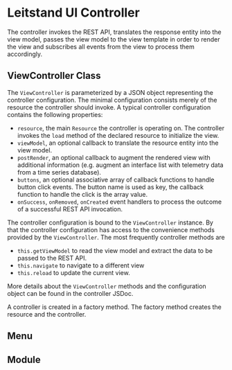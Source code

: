 # Leitstand UI Controller

The controller invokes the REST API, 
translates the response entity into the view model, 
passes the view model to the view template in order to render the view and 
subscribes all events from the view to process them accordingly.

## ViewController Class

The `ViewController` is parameterized by a JSON object representing the controller configuration.
The minimal configuration consists merely of the resource the controller should invoke.
A typical controller configuration contains the following properties:
- `resource`, the main `Resource` the controller is operating on. The controller invokes the `load` method of the declared resource to initialize the view. 
- `viewModel`, an optional callback to translate the resource entity into the view model.
- `postRender`, an optional callback to augment the rendered view with additional information (e.g. augment an interface list with telemetry data from a time series database).
- `buttons`, an optional associative array of callback functions to handle button click events. The button name is used as key, the callback function to handle the click is the array value.
- `onSuccess`, `onRemoved`, `onCreated` event handlers to process the outcome of a successful REST API invocation.

The controller configuration is bound to the `ViewController` instance.
By that the controller configuration has access to the convenience methods provided by the `ViewController`.
The most frequently controller methods are
- `this.getViewModel` to read the view model and extract the data to be passed to the REST API.
- `this.navigate` to navigate to a different view
- `this.reload` to update the current view.

More details about the `ViewController` methods and the configuration object can be found in the controller JSDoc.

A controller is created in a factory method.
The factory method creates the resource and the controller.



## Menu


## Module